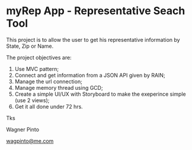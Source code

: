 # myRep App - Representative Seach Tool

This project is to allow the user to get his representative information by State, Zip or Name.

The project objectives are:

1. Use MVC pattern;
2. Connect and get information from a JSON API given by RAIN;
3. Manage the url connection;
4. Manage memory thread using GCD;
5. Create a simple UI/UX with Storyboard to make the exeperince simple (use 2 views);
6. Get it all done under 72 hrs.


Tks

Wagner Pinto

wagpinto@me.com
